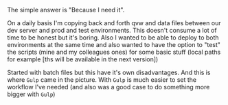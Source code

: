The simple answer is "Because I need it". 

On a daily basis I'm copying back and forth qvw and data files between our dev server and prod and test environments. This doesn't consume a lot of time 
to be honest but it's boring. Also I wanted to be able to deploy to both environments at the same time and also wanted to have the option to "test" the scripts (mine and my colleagues ones) 
for some basic stuff (local paths for example [ths will be available in the next version])

Started with batch files but this have it's own disadvantages. And this is where `Gulp` came in the picture. With `Gulp` is much easier to set the workflow I've needed (and also was a good case to do something more bigger with `Gulp`) 